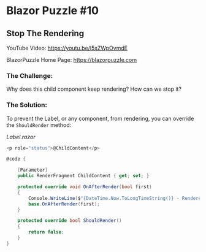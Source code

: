 # Blazor Puzzle #10

## Stop The Rendering

YouTube Video: https://youtu.be/I5sZWpOvmdE

BlazorPuzzle Home Page: https://blazorpuzzle.com

### The Challenge:

Why does this child component keep rendering? How can we stop it?

### The Solution:

To prevent the Label, or any component, from rendering, you can override the `ShouldRender` method:

*Label.razor*

```c#
<p role="status">@ChildContent</p>

@code {

	[Parameter]
	public RenderFragment ChildContent { get; set; }

	protected override void OnAfterRender(bool first)
	{
		Console.WriteLine($"{DateTime.Now.ToLongTimeString()} - Rendered");
		base.OnAfterRender(first);
	}

	protected override bool ShouldRender()
	{
		return false;
	}
}
```

